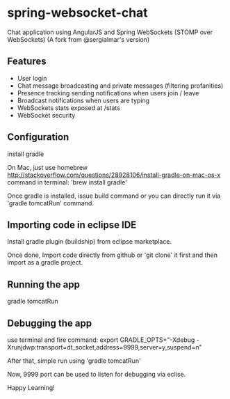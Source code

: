 spring-websocket-chat
=====================

Chat application using AngularJS and Spring WebSockets (STOMP over WebSockets)
(A fork from @sergialmar's version)


## Features
- User login
- Chat message broadcasting and private messages (filtering profanities)
- Presence tracking sending notifications when users join / leave
- Broadcast notifications when users are typing
- WebSockets stats exposed at /stats
- WebSocket security

## Configuration
install gradle 

On Mac, just use homebrew 
http://stackoverflow.com/questions/28928106/install-gradle-on-mac-os-x
command in terminal: 'brew install gradle'

Once gradle is installed, issue build command or you can directly run it via
'gradle tomcatRun' command.

## Importing code in eclipse IDE
Install gradle plugin (buildship) from eclipse marketplace.

Once done, Import code directly from github or 'git clone' it first and then import as a gradle project.


## Running the app

gradle tomcatRun

## Debugging the app

use terminal and fire command: 
export GRADLE_OPTS="-Xdebug -Xrunjdwp:transport=dt_socket,address=9999,server=y,suspend=n"

After that, simple run using 'gradle tomcatRun'

Now, 9999 port can be used to listen for debugging via eclise. 

Happy Learning!